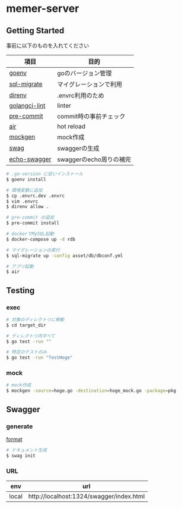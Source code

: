 # memer-server

## Getting Started

事前に以下のものを入れてください

|項目|目的|
|-|-|
|[goenv](https://github.com/syndbg/goenv)|goのバージョン管理|
|[sql-migrate](https://github.com/rubenv/sql-migrate)|マイグレーションで利用|
|[direnv](https://github.com/direnv/direnv)|.envrc利用のため|
|[golangci-lint](https://github.com/golangci/golangci-lint)|linter|
|[pre-commit](https://pre-commit.com)|commit時の事前チェック|
|[air](https://github.com/cosmtrek/air)|hot reload|
|[mockgen](https://github.com/golang/mock)|mock作成|
|[swag](https://github.com/swaggo/swag)|swaggerの生成|
|[echo-swagger](https://github.com/swaggo/echo-swagger)|swaggerのecho周りの補完|

```sh
# .go-version に従いインストール
$ goenv install

# 環境変数に追加
$ cp .envrc.dev .envrc
$ vim .envrc
$ direnv allow .

# pre-commit の追加
$ pre-commit install

# dockerでMySQL起動
$ docker-compose up -d rdb

# マイグレーションの実行
$ sql-migrate up -config asset/db/dbconf.yml

# アプリ起動
$ air
```

## Testing

### exec

```sh
# 対象のディレクトリに移動
$ cd target_dir

# ディレクトリ内すべて
$ go test -run ""

# 特定のテストのみ
$ go test -run "TestHoge"
```

### mock

```sh
# mock作成
$ mockgen -source=hoge.go -destination=hoge_mock.go -package=pkg
```

## Swagger

### generate

[format](https://github.com/swaggo/swag#general-api-info)

```sh
# ドキュメント生成
$ swag init
```

### URL

|env|url|
|-|-|
|local|http://localhost:1324/swagger/index.html|

